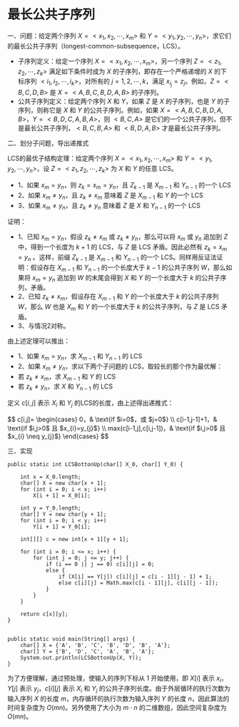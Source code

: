 # 最长公共子序列



一、问题：给定两个序列 $X=< x_1, x_2, \cdots, x_m >$ 和 $Y=< y_1, y_2, \cdots, y_n >$，求它们的最长公共子序列（longest-common-subsequence，LCS）。

- 子序列定义：给定一个序列 $X=< x_1, x_2, \cdots , x_m >$，另一个序列 $Z=< z_1, z_2, \cdots, z_k >$ 满足如下条件时成为 $X$ 的子序列，即存在一个严格递增的 $X$ 的下标序列 $< i_1, i_2, \cdots, i_k >$，对所有的 $j=1, 2, \cdots, k$，满足 $x_{i_j}=z_j$。例如，$Z=< B,C,D,B >$ 是 $X=< A,B,C,B,D,A,B >$ 的子序列。
- 公共子序列定义：给定两个序列 $X$ 和 $Y$，如果 $Z$ 是 $X$ 的子序列，也是 $Y$ 的子序列，则称它是 $X$ 和 $Y$ 的公共子序列。例如，如果 $X=< A,B,C,B,D,A,B >$，$Y=< B,D,C,A,B,A >$，则 $< B,C,A >$ 是它们的一个公共子序列，但不是最长公共子序列，$< B,C,B,A >$ 和 $< B,D,A,B >$ 才是最长公共子序列。

二、划分子问题，导出递推式

LCS的最优子结构定理：给定两个序列 $X=< x_1, x_2, \cdots, x_m >$ 和 $Y=< y_1, y_2, \cdots, y_n >$，设 $Z=< z_1, z_2, \cdots, z_k >$ 为 $X$ 和 $Y$ 的任意 LCS。

- 1、如果 $x_m=y_n$，则 $z_k=x_m=y_n$，且 $Z_{k-1}$ 是 $X_{m-1}$ 和 $Y_{n-1}$ 的一个 LCS
- 2、如果 $x_m \neq y_n$，且 $z_k \neq x_m$ 意味着 $Z$ 是 $X_{m-1}$ 和 $Y$ 的一个 LCS
- 3、如果 $x_m \neq y_n$，且 $z_k \neq y_n$ 意味着 $Z$ 是 $X$ 和 $Y_{n-1}$ 的一个 LCS 

证明：

- 1、已知 $x_m=y_n$，假设 $z_k \neq x_m$ 或 $z_k \neq y_n$，那么可以将 $x_m$ 或 $y_n$ 追加到 $Z$ 中，得到一个长度为 $k+1$ 的 LCS，与 $Z$ 是 LCS 矛盾。因此必然有 $z_k=x_m=y_n$ 。这样，前缀 $Z_{k-1}$ 是 $X_{m-1}$ 和 $Y_{n-1}$ 的一个 LCS。同样用反证法证明：假设存在 $X_{m-1}$ 和 $Y_{n-1}$ 的一个长度大于 $k-1$ 的公共子序列 $W$，那么如果将 $x_m=y_n$ 追加到 $W$ 的末尾会得到 $X$ 和 $Y$ 的一个长度大于 $k$ 的公共子序列，矛盾。
- 2、已知 $z_k \neq x_m$，假设存在 $X_{m-1}$ 和 $Y$ 的一个长度大于 $k$ 的公共子序列 $W$，那么 $W$ 也是 $X_m$ 和 $Y$ 的一个长度大于 $k$ 的公共子序列，与 $Z$ 是 LCS 矛盾。
- 3、与情况2对称。

由上述定理可以推出：

- 1、如果 $x_m=y_n$，求 $X_{m-1}$ 和 $Y_{n-1}$ 的 LCS
- 2、如果 $x_m \neq y_n$，求以下两个子问题的 LCS，取较长的那个作为最优解：
 - 若 $z_k \neq x_m$，求 $X_{m-1}$ 和 $Y$ 的 LCS
 - 若 $z_k \neq y_n$，求 $X$ 和 $Y_{n-1}$ 的 LCS
 
定义 $c[i,j]$ 表示 $X_i$ 和 $Y_j$ 的LCS的长度，由上述得出递推式：

<div>
$$
c[i,j]=
\begin{cases}
0，& \text{if $i=0$，或 $j=0$} \\
c[i-1,j-1]+1，& \text{if $i,j>0$ 且 $x_{i}=y_{j}$} \\
max(c[i-1,j],c[i,j-1])，& \text{if $i,j>0$ 且 $x_{i} \neq y_{j}$}
\end{cases}
$$
</div>

三、实现

```
public static int LCSBottonUp(char[] X_0, char[] Y_0) {

    int x = X_0.length;
    char[] X = new char[x + 1];
    for (int i = 0; i < x; i++)
        X[i + 1] = X_0[i];

    int y = Y_0.length;
    char[] Y = new char[y + 1];
    for (int i = 0; i < y; i++)
        Y[i + 1] = Y_0[i];

    int[][] c = new int[x + 1][y + 1];

    for (int i = 0; i <= x; i++) {
        for (int j = 0; j <= y; j++) {
            if (i == 0 || j == 0) c[i][j] = 0;
            else {
                if (X[i] == Y[j]) c[i][j] = c[i - 1][j - 1] + 1;
                else c[i][j] = Math.max(c[i - 1][j], c[i][j - 1]);
            }
        }
    }

    return c[x][y];
}


public static void main(String[] args) {
    char[] X = {'A', 'B', 'C', 'B', 'D', 'B', 'A'};
    char[] Y = {'B', 'D', 'C', 'A', 'B', 'A'};
    System.out.println(LCSBottonUp(X, Y));
}
```

为了方便理解，通过预处理，使输入的序列下标从 $1$ 开始使用，即 $X[i]$ 表示 $x_i$，$Y[j]$ 表示 $y_j$，$c[i][j]$ 表示 $X_i$ 和 $Y_j$ 的公共子序列长度。由于外层循环的执行次数为输入序列 $X$ 的长度 $m$，内存循环的执行次数为输入序列 $Y$ 的长度 $n$，因此算法的时间复杂度为 $O(mn)$。另外使用了大小为 $m \cdot n$ 的二维数组，因此空间复杂度为 $O(mn)$。

